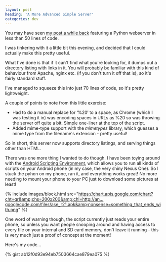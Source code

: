 ```yaml
---
layout: post
heading: 'A More Advanced Simple Server'
categories: dev
---
```


You may have seen [my post a while back](/on-engineering/dev/a-webserver-in-50-lines-of-code/) featuring a Python webserver in less than 50 lines of code.

I was tinkering with it a little bit this evening, and decided that I could actually make this pretty useful.

What I've done is that if it can't find what you're looking for, it dumps out a directory listing with links in it. You will probably be familiar with this kind of behaviour from Apache, nginx etc. (if you don't turn it off that is), so it's fairly standard stuff.

I've managed to squeeze this into just 70 lines of code, so it's pretty lightweight.

A couple of points to note from this little exercise:

* Had to do a manual replace for ‘%20′ to a space, as Chrome (which I was testing it in) was encoding spaces in URLs as %20 so was throwing the server off quite a bit. Simple one-liner at the top of the script.
* Added mime-type support with the *mimetypes* library, which guesses a mime type from the filename's extension - pretty useful!

So in short, this server now supports directory listings, and serving things other than HTML.

There was one more thing I wanted to do though. I have been toying around with the [Android Scripting Environment](http://code.google.com/p/android-scripting/), which allows you to run all kinds of scripts on your Android phone (in my case, the very shiny Nexus One). So I stuck the pyhon on my phone, ran it, and everything works great! No more needing to mount your phone to your PC just to download some pictures at least!

{% include images/block.html src="https://chart.apis.google.com/chart?cht=qr&amp;chs=200x200&amp;chl=http://an…googlecode.com/files/ase_r21.apk&amp;nonsense=something_that_ends_with.png" %}

One word of warning though, the script currently just reads your entire phone, so unless you want people snooping around and having access to every file on your internal and SD card memory, don't leave it running - this is very much just a proof of concept at the moment!

Here's my code... 

{% gist ab12f0d93e94eb7503664cae879ea075 %}